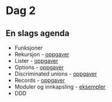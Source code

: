 # Dag 2

## En slags agenda
* Funksjoner 
* Rekursjon - [oppgaver](recursion)
* Lister - [oppgaver](lister)
* Options - [oppgaver](options)
* Discriminated unions - [oppgaver](discriminatedUnions)
* Records - [oppgaver](records)
* Moduler og innkapsling - [eksempler](modules)
* DDD
